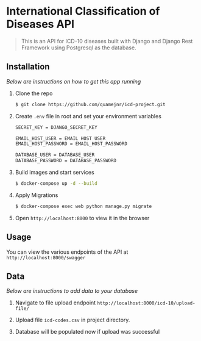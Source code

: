 # International Classification of Diseases API
> This is an API for ICD-10 diseases built with Django and Django Rest Framework using Postgresql as the database.


## **Installation**

_Below are instructions on how to get this app running_


1. Clone the repo
   ```sh
   $ git clone https://github.com/quamejnr/icd-project.git
   ```


2. Create `.env` file in root and set your environment variables
   ```sh
   SECRET_KEY = DJANGO_SECRET_KEY
   
   EMAIL_HOST_USER = EMAIL HOST USER 
   EMAIL_HOST_PASSWORD = EMAIL_HOST_PASSWORD
   
   DATABASE_USER = DATABASE_USER
   DATABASE_PASSWORD = DATABASE_PASSWORD
   
   ```


3. Build images and start services
   ```sh
   $ docker-compose up -d --build
   ```
   

4. Apply Migrations
   ```sh
   $ docker-compose exec web python manage.py migrate
   ```


5. Open `http://localhost:8000` to view it in the browser


## Usage
You can view the various endpoints of the API at `http://localhost:8000/swagger`


## Data

_Below are instructions to add data to your database_

1. Navigate to file upload endpoint `http://localhost:8000/icd-10/upload-file/`

2. Upload file `icd-codes.csv` in project directory.

3. Database will be populated now if upload was successful
